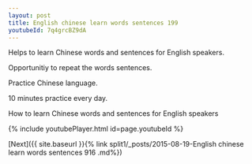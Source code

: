 ```yaml
---
layout: post
title: English chinese learn words sentences 199 
youtubeId: 7q4grcBZ9dA
---
```

 
 
Helps to learn Chinese words and sentences for English speakers.

Opportunitiy to repeat the words sentences. 

Practice Chinese language. 
 
10 minutes practice every day. 
 
How to learn Chinese words and sentences for English speakers 
 
{% include youtubePlayer.html id=page.youtubeId %}
 
 
[Next]({{ site.baseurl }}{% link  split1/_posts/2015-08-19-English chinese learn words sentences 916 .md%})
 
